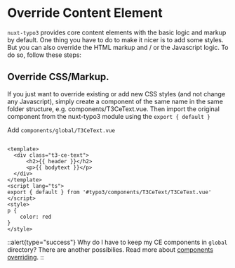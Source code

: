 # Override Content Element

`nuxt-typo3` provides core content elements with the basic logic and markup by default. One thing you have to do to make it nicer is to add some styles. But you can also override the HTML markup and / or the Javascript logic. To do so, follow these steps:

## Override CSS/Markup.

If you just want to override existing or add new CSS styles (and not change any Javascript), simply create a component of the same name in the same folder structure, e.g. components/T3CeText.vue. Then import the original component from the nuxt-typo3 module using the `export { default }`

Add `components/global/T3CeText.vue`

```vue [components/global/T3CeText.vue]

<template>
  <div class="t3-ce-text">
      <h2>{{ header }}</h2>
      <p>{{ bodytext }}</p>
  </div>
</template>
<script lang="ts">
export { default } from '#typo3/components/T3CeText/T3CeText.vue'
</script>
<style>
p {
    color: red
}
</style>
```

::alert{type="success"}
Why do I have to keep my CE components in `global` directory? There are another possibilies. Read more about [components overriding](/introduction/components-overriding).
::

